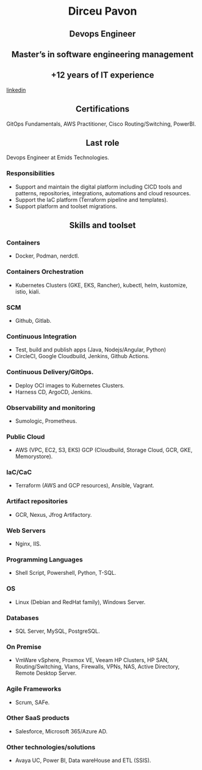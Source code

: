 # <center> Dirceu Pavon </center>
## <center> Devops Engineer </center>
## <center> Master’s in software engineering management </center>
## <center> +12 years of IT experience </center>
[linkedin](https://www.linkedin.com/in/dirceu-pav%C3%B3n-2779aa8a)
## <center> Certifications </center>
GitOps Fundamentals, AWS Practitioner, Cisco Routing/Switching, PowerBI.
## <center> Last role </center>
Devops Engineer at Emids Technologies.
### Responsibilities
- Support and maintain the digital platform including CICD tools and patterns, repositories, integrations, automations and cloud resources.
- Support the IaC platform (Terraform pipeline and templates).
- Support platform and toolset migrations.

## <center> Skills and toolset </center>
### Containers
- Docker, Podman, nerdctl.
### Containers Orchestration
- Kubernetes Clusters (GKE, EKS, Rancher), kubectl, helm, kustomize, istio, kiali.
### SCM
- Github, Gitlab.
### Continuous Integration
- Test, build and publish apps (Java, Nodejs/Angular, Python)
- CircleCI, Google Cloudbuild, Jenkins, Github Actions.
### Continuous Delivery/GitOps.
- Deploy OCI images to Kubernetes Clusters.
- Harness CD, ArgoCD, Jenkins.
### Observability and monitoring
- Sumologic, Prometheus.
### Public Cloud
- AWS (VPC, EC2, S3, EKS) GCP (Cloudbuild, Storage Cloud, GCR, GKE, Memorystore).
### IaC/CaC
- Terraform (AWS and GCP resources), Ansible, Vagrant.
### Artifact repositories
- GCR, Nexus, Jfrog Artifactory.
### Web Servers
- Nginx, IIS.
### Programming Languages
- Shell Script, Powershell, Python, T-SQL.
### OS
- Linux (Debian and RedHat family), Windows Server.
### Databases
- SQL Server, MySQL, PostgreSQL.

### On Premise
- VmWare vSphere, Proxmox VE, Veeam HP Clusters, HP SAN, Routing/Switching, Vlans, Firewalls, VPNs, NAS, Active Directory, Remote Desktop Server.
### Agile Frameworks
- Scrum, SAFe.
### Other SaaS products
- Salesforce, Microsoft 365/Azure AD.
### Other technologies/solutions
- Avaya UC, Power BI, Data wareHouse and ETL (SSIS).